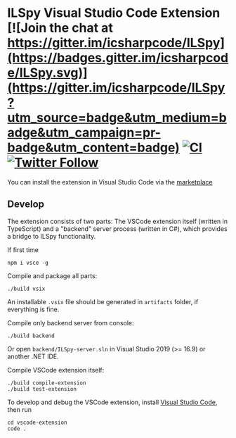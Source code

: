 # ILSpy Visual Studio Code Extension [![Join the chat at https://gitter.im/icsharpcode/ILSpy](https://badges.gitter.im/icsharpcode/ILSpy.svg)](https://gitter.im/icsharpcode/ILSpy?utm_source=badge&utm_medium=badge&utm_campaign=pr-badge&utm_content=badge) [![CI](https://github.com/icsharpcode/ilspy-vscode/actions/workflows/ci.yml/badge.svg)](https://github.com/icsharpcode/ilspy-vscode/actions/workflows/ci.yml) [![Twitter Follow](https://img.shields.io/twitter/follow/ILSpy.svg?label=Follow%20@ILSpy)](https://twitter.com/ilspy)

You can install the extension in Visual Studio Code via the [marketplace](https://marketplace.visualstudio.com/items?itemName=icsharpcode.ilspy-vscode)

## Develop

The extension consists of two parts: The VSCode extension itself (written in TypeScript) and a "backend" server process (written in C#), which provides a bridge to ILSpy functionality.

If first time

```
npm i vsce -g
```

Compile and package all parts:

```
./build vsix
```

An installable `.vsix` file should be generated in `artifacts` folder, if everything is fine.

Compile only backend server from console:

```
./build backend
```

Or open `backend/ILSpy-server.sln` in Visual Studio 2019 (>= 16.9) or another .NET IDE.

Compile VSCode extension itself:

```
./build compile-extension
./build test-extension
```

To develop and debug the VSCode extension, install [Visual Studio Code](https://code.visualstudio.com/),
then run

```
cd vscode-extension
code .
```
